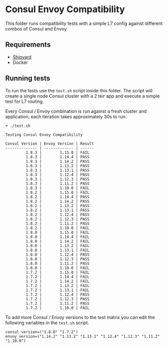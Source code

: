 # Consul Envoy Compatibility

This folder runs compatibility tests with a simple L7 config against different combos of Consul and Envoy

## Requirements

* [Shipyard](https://shipyard.run/docs/install)
* Docker

## Running tests

To run the tests use the `test.sh` script inside this folder. The script will create a single node Consul
cluster with a 2 teir app and execute a simple test for L7 routing.

Every Consul / Envoy combination is run against a fresh cluster and application, each iteration takes approximately 30s to run.

```
➜ ./test.sh 

Testing Consul Envoy Compatibility

Consul Version | Envoy Version | Result
-------------- | ------------- | ------
         1.8.3 |        1.15.0 | FAIL
         1.8.3 |        1.14.4 | PASS
         1.8.3 |        1.14.2 | PASS
         1.8.3 |        1.13.2 | PASS
         1.8.3 |        1.13.1 | PASS
         1.8.3 |        1.12.4 | PASS
         1.8.3 |        1.12.3 | PASS
         1.8.3 |        1.11.2 | PASS
         1.8.3 |        1.10.0 | FAIL
         1.8.2 |        1.15.0 | FAIL
         1.8.2 |        1.14.4 | PASS
         1.8.2 |        1.14.2 | PASS
         1.8.2 |        1.13.2 | PASS
         1.8.2 |        1.13.1 | PASS
         1.8.2 |        1.12.4 | PASS
         1.8.2 |        1.12.3 | PASS
         1.8.2 |        1.11.2 | PASS
         1.8.2 |        1.10.0 | FAIL
         1.8.0 |        1.15.0 | FAIL
         1.8.0 |        1.14.4 | FAIL
         1.8.0 |        1.14.2 | FAIL
         1.8.0 |        1.13.2 | FAIL
         1.8.0 |        1.13.1 | FAIL
         1.8.0 |        1.12.4 | PASS
         1.8.0 |        1.12.3 | PASS
         1.8.0 |        1.11.2 | PASS
         1.8.0 |        1.10.0 | FAIL
         1.7.2 |        1.15.0 | FAIL
         1.7.2 |        1.14.4 | FAIL
         1.7.2 |        1.14.2 | FAIL
         1.7.2 |        1.13.2 | FAIL
         1.7.2 |        1.13.1 | FAIL
         1.7.2 |        1.12.4 | PASS
         1.7.2 |        1.12.3 | PASS
         1.7.2 |        1.11.2 | PASS
         1.7.2 |        1.10.0 | FAIL
```

To add more Consul / Envoy versions to the test matrix you can edit the following variables in the `test.sh` script.

```
consul_version=("1.8.0" "1.7.2")
envoy_version=("1.14.2" "1.13.2" "1.13.1" "1.12.4" "1.12.3" "1.11.2" "1.10.0")
```